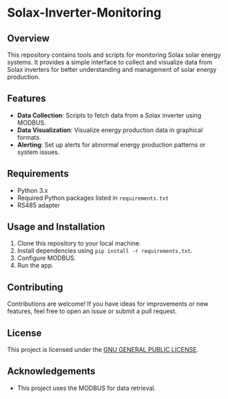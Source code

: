 # Solax-Inverter-Monitoring
## Overview
This repository contains tools and scripts for monitoring Solax solar energy systems. It provides a simple interface to collect and visualize data from Solax inverters for better understanding and management of solar energy production.

## Features
- **Data Collection**: Scripts to fetch data from a Solax inverter using MODBUS.
- **Data Visualization**: Visualize energy production data in graphical formats.
- **Alerting**: Set up alerts for abnormal energy production patterns or system issues.

## Requirements
- Python 3.x
- Required Python packages listed in `requirements.txt`
- RS485 adapter

## Usage and Installation
1. Clone this repository to your local machine.
2. Install dependencies using `pip install -r requirements.txt`.
3. Configure MODBUS.
4. Run the app.

## Contributing
Contributions are welcome! If you have ideas for improvements or new features, feel free to open an issue or submit a pull request.

## License
This project is licensed under the [GNU GENERAL PUBLIC LICENSE](LICENSE).

## Acknowledgements
- This project uses the MODBUS for data retrieval.